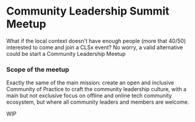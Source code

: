 # Community Leadership Summit Meetup

What if the local context doesn't have enough people (more that 40/50) interested to come and join a CLSx event? No worry, a valid alternative could be start a Community Leadership Meetup

### Scope of the meetup
Exactly the same of the main mission: create an open and inclusive Community of Practice to craft the community leadership culture, with a main but not exclusive focus on offline and online tech community ecosystem, but where all community leaders and members are welcome.

WIP

